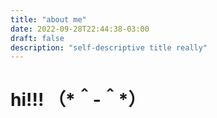 ```yaml
---
title: "about me"
date: 2022-09-28T22:44:38-03:00
draft: false
description: "self-descriptive title really"
---
```


# hi!!! （\*＾-＾\*）

<script src="https://unpkg.com/three@0.144.0/build/three.min.js"></script>
<script src="https://unpkg.com/three@0.144.0/examples/js/controls/OrbitControls.js"></script>
<script src="https://unpkg.com/three@0.144.0/examples/js/loaders/GLTFLoader.js"></script>

<canvas id="myCanvas" style="width: 100%; height: 100%; background-size: cover; background-image: url(/'mikufundo.jpg'); background-color: none; align: center; padding-left: 0; padding-right: 0;margin-left: auto; margin-right: auto; display: block;"></canvas>

<script src="/mikumengo.js"></script>

[original miku](https://sketchfab.com/3d-models/argentina-hatsune-miku-f9690d84cde14860959368106dab79ee) (licensed under cc-3.0 and all that jazz)

books i'm reading (not really an avid reader but i'd like to put this here, they are in no particular order):

-   Advanced Modern Algebra (don't be scared by its name)
-   [There is no Antimemetics Division](https://scp-wiki.wikidot.com/antimemetics-division-hub) (amazing!)
-   JoJo Steel Ball Run
-   Dune
-   An Introduction to Mathematical Cryptography
